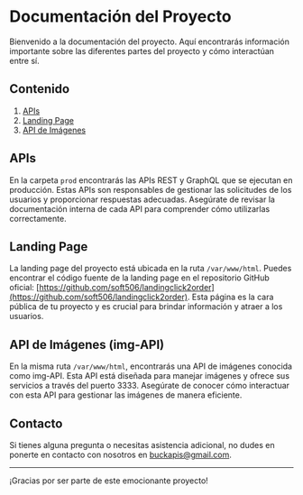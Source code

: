 # Documentación del Proyecto

Bienvenido a la documentación del proyecto. Aquí encontrarás información importante sobre las diferentes partes del proyecto y cómo interactúan entre sí.

## Contenido

1. [APIs](#apis)
2. [Landing Page](#landing-page)
3. [API de Imágenes](#api-de-imagenes)

## APIs

En la carpeta `prod` encontrarás las APIs REST y GraphQL que se ejecutan en producción. Estas APIs son responsables de gestionar las solicitudes de los usuarios y proporcionar respuestas adecuadas. Asegúrate de revisar la documentación interna de cada API para comprender cómo utilizarlas correctamente.

## Landing Page

La landing page del proyecto está ubicada en la ruta `/var/www/html`. Puedes encontrar el código fuente de la landing page en el repositorio GitHub oficial: [https://github.com/soft506/landingclick2order](https://github.com/soft506/landingclick2order). Esta página es la cara pública de tu proyecto y es crucial para brindar información y atraer a los usuarios.

## API de Imágenes (img-API)

En la misma ruta `/var/www/html`, encontrarás una API de imágenes conocida como img-API. Esta API está diseñada para manejar imágenes y ofrece sus servicios a través del puerto 3333. Asegúrate de conocer cómo interactuar con esta API para gestionar las imágenes de manera eficiente.

## Contacto

Si tienes alguna pregunta o necesitas asistencia adicional, no dudes en ponerte en contacto con nosotros en [buckapis@gmail.com](mailto:buckapis@gmail.com).

---

¡Gracias por ser parte de este emocionante proyecto!
